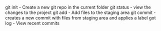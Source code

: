 git init - Create a new git repo in the current folder
git status - view the changes to the project
git add - Add files to the staging area
git commit - creates a new commit with files from staging area and applies a label
got log - View recent commits
